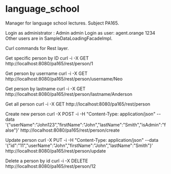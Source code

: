 # language_school
Manager for language school lectures. Subject PA165.

Login as administrator : Admin admin
Login as user: agent.orange 1234
Other users are in SampleDataLoadingFacadeImpl.

Curl commands for Rest layer.

Get specific person by ID
curl -i -X GET  http://localhost:8080/pa165/rest/person/1

Get person by username
curl -i -X GET  http://localhost:8080/pa165/rest/person/username/Neo

Get person by lastname
curl -i -X GET  http://localhost:8080/pa165/rest/person/lastname/Anderson

Get all person
curl -i -X GET  http://localhost:8080/pa165/rest/person

Create new person
curl -X POST -i -H "Content-Type: application/json" --data '{"userName":"John123","firstName":"John","lastName":"Smith","isAdmin":"false"}' http://localhost:8080/pa165/rest/person/create

Update person
curl -X PUT -i -H "Content-Type: application/json" --data '{"id":"11","userName":"John","firstName":"John","lastName":"Smith"}' http://localhost:8080/pa165/rest/person/update

Delete a person by id
curl -i -X DELETE http://localhost:8080/pa165/rest/person/12